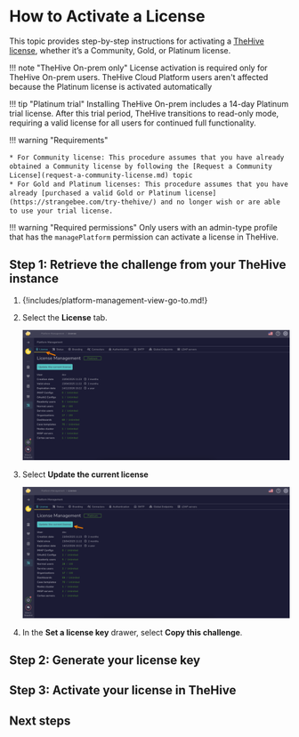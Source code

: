 # How to Activate a License

This topic provides step-by-step instructions for activating a [TheHive license](about-licenses.md), whether it’s a Community, Gold, or Platinum license.

!!! note "TheHive On-prem only"
    License activation is required only for TheHive On-prem users. TheHive Cloud Platform users aren't affected because the Platinum license is activated automatically

!!! tip "Platinum trial"
    <!-- md:version 5.3 --> Installing TheHive On-prem includes a 14-day Platinum trial license. After this trial period, TheHive transitions to read-only mode, requiring a valid license for all users for continued full functionality.

!!! warning "Requirements"

    * For Community license: This procedure assumes that you have already obtained a Community license by following the [Request a Community License](request-a-community-license.md) topic
    * For Gold and Platinum licenses: This procedure assumes that you have already [purchased a valid Gold or Platinum license](https://strangebee.com/try-thehive/) and no longer wish or are able to use your trial license.

!!! warning "Required permissions"
    Only users with an admin-type profile that has the `managePlatform` permission can activate a license in TheHive.

## Step 1: Retrieve the challenge from your TheHive instance

1. {!includes/platform-management-view-go-to.md!}

2. Select the **License** tab.

    ![License tab](../../images/installation/license-tab.png)

3. Select **Update the current license**

    ![Update current license](../../images/installation/update-current-license.png)

4. In the **Set a license key** drawer, select **Copy this challenge**.

## Step 2: Generate your license key



## Step 3: Activate your license in TheHive

<h2>Next steps</h2>